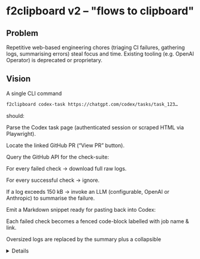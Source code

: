 # f2clipboard v2 – "flows to clipboard"

## Problem
Repetitive web-based engineering chores (triaging CI failures, gathering logs, summarising errors) steal focus and time. Existing tooling (e.g. OpenAI Operator) is deprecated or proprietary.

## Vision
A single CLI command
```bash
f2clipboard codex-task https://chatgpt.com/codex/tasks/task_123…
```
should:

Parse the Codex task page (authenticated session or scraped HTML via Playwright).

Locate the linked GitHub PR (“View PR” button).

Query the GitHub API for the check-suite:

For every failed check → download full raw logs.

For every successful check → ignore.

If a log exceeds 150 kB → invoke an LLM (configurable, OpenAI or Anthropic) to summarise the failure.

Emit a Markdown snippet ready for pasting back into Codex:

Each failed check becomes a fenced code-block labelled with job name & link.

Oversized logs are replaced by the summary plus a collapsible <details> section with the first 100 lines for context.

The original local file workflow is still available via the `files` command:

```bash
f2clipboard files --dir path/to/project
```

## Roadmap
### M0 (bootstrap)
- [ ] Ship basic CLI with `codex-task` command and help text.
- [ ] Support GitHub personal-access tokens via `.env`.
- [ ] Fetch PR URL from Codex task HTML (unauthenticated test page).

### M1 (minimum lovable product)
- [ ] Parse check-suites with GitHub REST v3.
- [ ] Download raw logs; gzip-decode when necessary.
- [ ] Size-gate logs → summarise via LLM.
- [ ] Write Markdown artefact to `stdout` **and** clipboard.

### M2 (hardening)
- [ ] Playwright headless login for private Codex tasks.
- [ ] Secret scanning & redaction (via `talisman` or custom regex).
- [ ] Unit tests (pytest + `pytest-recording` vcr).

### M3 (extensibility)
- [ ] Plugin interface (`entry_points = "f2clipboard.plugins"`).
- [ ] First plugin: Jira ticket summariser.
- [ ] VS Code task provider / GitHub Action marketplace listing.
